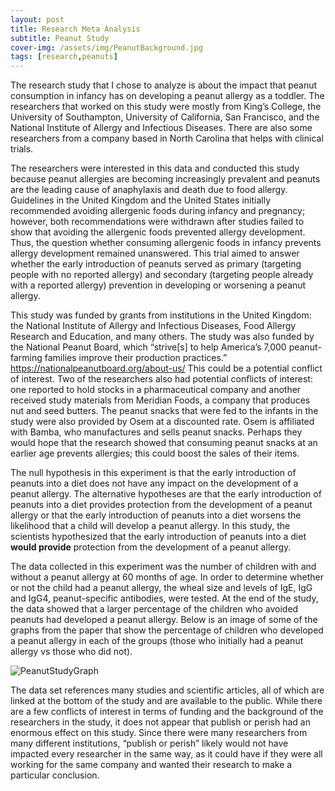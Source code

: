 ```yaml
---
layout: post
title: Research Meta Analysis
subtitle: Peanut Study
cover-img: /assets/img/PeanutBackground.jpg
tags: [research,peanuts]
---
```


The research study that I chose to analyze is about the impact that peanut consumption in infancy has on developing a peanut allergy as a toddler. The researchers that worked on this study were mostly from King’s College, the University of Southampton, University of California, San Francisco, and the National Institute of Allergy and Infectious Diseases. There are also some researchers from a company based in North Carolina that helps with clinical trials.

The researchers were interested in this data and conducted this study because peanut allergies are becoming increasingly prevalent and peanuts are the leading cause of anaphylaxis and death due to food allergy. Guidelines in the United Kingdom and the United States initially recommended avoiding allergenic foods during infancy and pregnancy; however, both recommendations were withdrawn after studies failed to show that avoiding the allergenic foods prevented allergy development. Thus, the question whether consuming allergenic foods in infancy prevents allergy development remained unanswered. This trial aimed to answer whether the early introduction of peanuts served as primary (targeting people with no reported allergy) and secondary (targeting people already with a reported allergy) prevention in developing or worsening a peanut allergy.

This study was funded by grants from institutions in the United Kingdom: the National Institute of Allergy and Infectious Diseases, Food Allergy Research and Education, and many others. The study was also funded by the National Peanut Board, which “strive[s] to help America’s 7,000 peanut-farming families improve their production practices.” https://nationalpeanutboard.org/about-us/ This could be a potential conflict of interest. Two of the researchers also had potential conflicts of interest: one reported to hold stocks in a pharmaceutical company and another received study materials from Meridian Foods, a company that produces nut and seed butters. The peanut snacks that were fed to the infants in the study were also provided by Osem at a discounted rate. Osem is affiliated with Bamba, who manufactures and sells peanut snacks. Perhaps they would hope that the research showed that consuming peanut snacks at an earlier age prevents allergies; this could boost the sales of their items.

The null hypothesis in this experiment is that the early introduction of peanuts into a diet does not have any impact on the development of a peanut allergy. The alternative hypotheses are that the early introduction of peanuts into a diet provides protection from the development of a peanut allergy or that the early introduction of peanuts into a diet worsens the likelihood that a child will develop a peanut allergy. In this study, the scientists hypothesized that the early introduction of peanuts into a diet **would provide** protection from the development of a peanut allergy.

The data collected in this experiment was the number of children with and without a peanut allergy at 60 months of age. In order to determine whether or not the child had a peanut allergy, the wheal size and levels of IgE, IgG and IgG4, peanut-specific antibodies, were tested. At the end of the study, the data showed that a larger percentage of the children who avoided peanuts had developed a peanut allergy. Below is an image of some of the graphs from the paper that show the percentage of children who developed a peanut allergy in each of the groups (those who initially had a peanut allergy vs those who did not).

![PeanutStudyGraph](https://isabellefic.github.io/art-of-data/assets/img/PeanutStudyGraph.jpeg)

The data set references many studies and scientific articles, all of which are linked at the bottom of the study and are available to the public. While there are a few conflicts of interest in terms of funding and the background of the researchers in the study, it does not appear that publish or perish had an enormous effect on this study. Since there were many researchers from many different institutions, “publish or perish” likely would not have impacted every researcher in the same way, as it could have if they were all working for the same company and wanted their research to make a particular conclusion.
